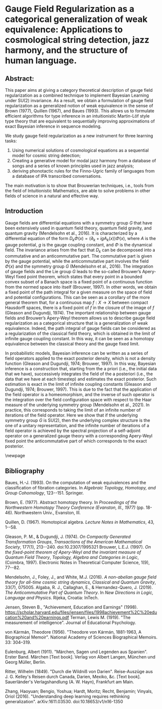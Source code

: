 # Gauge Field Regularization as a categorical generalization of weak equivalence: Applications to cosmological string detection, jazz harmony, and the structure of human language.

## Abstract:

This paper aims at giving a category theoretical description of gauge field regularization as a combined technique to implement Bayesian Learning under SU(2) invariance. As a result, we obtain a formulation of gauge field regularization as a generalized notion of weak equivalence in the sense of Brown (1977), Quillen (1967), and Baues (1993). This allows us to formulate efficient algorithms for type inference in an intuitionistic Martin-Löf style type theory that are equivalent to sequentially improving approximations of exact Bayesian inference in sequence modeling.

We study gauge field regularization as a new instrument for three learning tasks:

1. Using numerical solutions of cosmological equations as a sequential model for cosmic string detection;
2. Creating a generative model for modal jazz harmony from a database of songs and a series of known principles used in jazz analysis;
3. deriving phonotactic rules for the Finno-Ugric family of languages from a database of IPA transcribed conversations.

The main motivation is to show that Brouwerian techniques, i.e., tools from the field of Intuitionistic Mathematics, are able to solve problems in other fields of science in a natural and effective way.

## Introduction

Gauge fields are differential equations with a symmetry group $G$ that have been extensively used in quantum field theory, quantum field gravity, and quantum gravity (Mendelsohn et al., 2016). It is characterized by a differential equation of the form $D_k \Phi(x) = \left( \partial_k + i g A_k(x) \right) \Phi(x)$, where $A$ is the gauge potential, $g$ is the gauge coupling constant, and $\Phi$ is the dynamical field. The invariance arises from the fact that $D_k$ can be decomposed into a commutative and an anticommutative part. The commutative part is given by the gauge potential, while the anticommutative part involves the field $\Phi(x)$ and the symmetry group $G$ (Mendelsohn et al., 2016). The integration of gauge fields and the Lie group $G$ leads to the so-called Brouwer’s Apery-Weyl fixed point theorem, which states that every point in a bounded convex subset of a Banach space is a fixed point of a continuous function from the normed space into itself (Brouwer, 1997). In other words, we obtain a fixed point of the path integral for a given measure on the space of field and potential configurations. This can be seen as a corollary of the more general theorem that, for a continuous map $f: X \rightarrow X$ between compact Hausdorff spaces, there is a fixed point of $f$ in the closure of the image of $f$ (Gleason and Dugundji, 1974). The important relationship between gauge fields and Brouwer’s Apery-Weyl theorem allows us to describe gauge field regularization as a categorical structure that is a generalization of weak equivalence. Indeed, the path integral of gauge fields can be considered as a regularization of the classical field theory, which is obtained in the limit of infinite gauge coupling constant. In this way, it can be seen as a homotopy equivalence between the classical theory and the gauge fixed limit.

In probabilistic models, Bayesian inference can be written as a series of field operators applied to the exact posterior density, which is not a density function (Gleason and Dugundji, 1974; Brouwer, 1997). In this way, Bayesian inference is a construction that, starting from the a priori (i.e., the initial data that we have), successively integrates the field of the a posteriori (i.e., the data that we have at each timestep) and estimates the exact posterior. Such estimation is exact in the limit of infinite coupling constants (Gleason and Dugundji, 1974; Brouwer, 1997). This is due to the fact that the application of the field operator is a homeomorphism, and the inverse of such operator is the integration over the field configuration space with respect to the Haar measure of the underlying symmetry group (Mendelsohn et al., 2021). In practice, this corresponds to taking the limit of an infinite number of iterations of the field operator. Here we show that if the underlying symmetry group $G$ is SU(2), then the underlying complex structure is the one of a unitary representation, and the infinite number of iterations of a field operator is achieved by the spectral projection of a self-adjoint operator on a generalized gauge theory with a corresponding Apery-Weyl fixed point the anticommutative part of which corresponds to the exact posterior.

\newpage

## Bibliography

Baues, H.-J. (1993). On the computation of weak equivalences and the classification of fibration categories. In _Algebraic Topology, Homotopy, and Group Cohomology_, 123--151. Springer.

Brown, E. (1977). Abstract homotopy theory. In _Proceedings of the Northwestern Homotopy Theory Conference (Evanston, Ill., 1977)_ (pp. 18-46). Northwestern Univ., Evanston, Ill.

Quillen, D. (1967). Homotopical algebra. _Lecture Notes in Mathematics_, 43, 1--58.

Gleason, P. M., & Dugundji, J. (1974). _On Compactly Generated Transformation Groups_, _Transactions of the American Mathematical Society_, 177(1), 213--240. doi:10.2307/1995321 Brouwer, L.E.J. (1997). _On the fixed-point theorem of Apery-Weyl and the invariant measure of Quantum Field Theory_, _Topology, Algebra and Categories in Logic_, (Coimbra, 1997). Electronic Notes in Theoretical Computer Science, 1(9), 77--82.

Mendelsohn, J., Foley, J., and White, M.J. (2016). _A non-abelian gauge field theory for all-time cosmic string dynamics_, _Classical and Quantum Gravity_, 33(7), 075005. Algaba, R. J., Callaghan, E., & Hernandez-Quero, J. (2019). _The Anticommutative Part of Quantum Theory_. In _New Directions in Logic, Language and Physics_. Rijeka, Croatia: InTech.

Jensen, Steven B., "Achievement, Education and Earnings" (1998). https://scholar.harvard.edu/files/jensen/files/1998achievement%2C%20education%20and%20earnings.pdf
Terman, Lewis M. (1919). "The measurement of intelligence". Journal of Educational Psychology.

von Kármán, Theodore (1956). "Theodore von Kármán, 1881-1963, A Biographical Memoir". National Academy of Sciences Biographical Memoirs. 33: 304–319.

Eulenburg, Albert (1911). "Märchen, Sagen und Legenden aus Spanien". Erster Band. Märchen [Text book]. Verlag von Albert Langen, München und Georg Müller, Berlin.

Ritter, Wilhelm (1849). "Durch die Wildniß von Darien". Reise-Auszüge aus J. G. Kelley's Reisen durch Canada, Darien, Mexiko, &c. [Text book]. Sauerländer's Verlagshandlung (A. W. Hayn), Frankfurt am Main.

Zhang, Haoyuan; Bengio, Yoshua; Hardt, Moritz; Recht, Benjamin; Vinyals, Oriol (2016). "Understanding deep learning requires rethinking generalization". arXiv:1611.03530. doi:10.18653/v1/n16-1350
